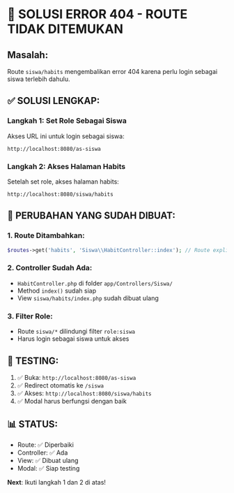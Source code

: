 # 🚨 SOLUSI ERROR 404 - ROUTE TIDAK DITEMUKAN

## Masalah:
Route `siswa/habits` mengembalikan error 404 karena perlu login sebagai siswa terlebih dahulu.

## ✅ SOLUSI LENGKAP:

### Langkah 1: Set Role Sebagai Siswa
Akses URL ini untuk login sebagai siswa:
```
http://localhost:8080/as-siswa
```

### Langkah 2: Akses Halaman Habits
Setelah set role, akses halaman habits:
```
http://localhost:8080/siswa/habits
```

## 🔧 PERUBAHAN YANG SUDAH DIBUAT:

### 1. Route Ditambahkan:
```php
$routes->get('habits', 'Siswa\\HabitController::index'); // Route explicit untuk habits
```

### 2. Controller Sudah Ada:
- `HabitController.php` di folder `app/Controllers/Siswa/`
- Method `index()` sudah siap
- View `siswa/habits/index.php` sudah dibuat ulang

### 3. Filter Role:
- Route `siswa/*` dilindungi filter `role:siswa`
- Harus login sebagai siswa untuk akses

## 📝 TESTING:
1. ✅ Buka: `http://localhost:8080/as-siswa`
2. ✅ Redirect otomatis ke `/siswa` 
3. ✅ Akses: `http://localhost:8080/siswa/habits`
4. ✅ Modal harus berfungsi dengan baik

## 📊 STATUS:
- Route: ✅ Diperbaiki
- Controller: ✅ Ada
- View: ✅ Dibuat ulang
- Modal: ✅ Siap testing

**Next**: Ikuti langkah 1 dan 2 di atas!

